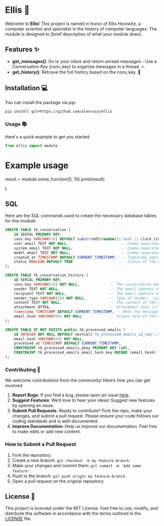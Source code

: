 # Ellis  🧠

Welcome to **Ellis**! This project is named in honor of Ellis Horowitz, a computer scientist and specialist in the history of computer languages. The module is designed to [brief description of what your module does].

## Features ✨

- **get_messages()**: Go to your inbox and return unread messages - Use a Conversation Key (conv_key) to organize messages in a thread. 🔥
- **get_history()**: Retrieve the full history based on the conv_key. 🎉

## Installation 💻

You can install the package via pip:

```bash
pip install git+https://github.com/alexruco/ellis
```


### Usage 📚

Here's a quick example to get you started:

```python
from ellis import module
```
# Example usage
result = module.some_function(5, 10)
print(result)

L

## SQL

Here are the SQL commands used to create the necessary database tables for this module:

```sql
CREATE TABLE tb_conversation (
    id SERIAL PRIMARY KEY,
    conv_key VARCHAR(10) DEFAULT substr(md5(random()::text || clock_timestamp()::text), 1, 10) NOT NULL, -- Auto-generated hash as conversation key
    user_email TEXT NOT NULL,                        -- Comma-separated user email addresses
    system_email TEXT NOT NULL,                      -- Comma-separated system email addresses
    model_email TEXT NOT NULL,                       -- Comma-separated model email addresses
    created_at TIMESTAMP DEFAULT CURRENT_TIMESTAMP,  -- Timestamp when the conversation was created
    status BOOLEAN DEFAULT TRUE                      -- Status of the conversation (active/inactive)
);

CREATE TABLE tb_conversation_history (
    id SERIAL PRIMARY KEY,
    conv_key VARCHAR(10) NOT NULL,              -- The conversation key this entry is associated with
    sender TEXT NOT NULL,                       -- The email address of the sender
    recipient TEXT NOT NULL,                    -- The email address of the recipient(s)
    sender_type VARCHAR(10) NOT NULL,           -- Type of sender: 'user', 'system', 'AI', or 'model'
    content TEXT NOT NULL,                      -- The content of the message
    attachment BYTEA,                           -- Attachment data (if any)
    timestamp TIMESTAMP DEFAULT CURRENT_TIMESTAMP, -- When the message was sent/received
    email_hash VARCHAR(64) NOT NULL             -- Unique hash of the email content
);

CREATE TABLE IF NOT EXISTS public.tb_processed_emails (
    id INTEGER NOT NULL DEFAULT nextval('tb_processed_emails_id_seq'::regclass),
    email_hash VARCHAR(64) NOT NULL,
    processed_at TIMESTAMP DEFAULT CURRENT_TIMESTAMP,
    CONSTRAINT tb_processed_emails_pkey PRIMARY KEY (id),
    CONSTRAINT tb_processed_emails_email_hash_key UNIQUE (email_hash)
);
```

### Contributing 🤝

We welcome contributions from the community! Here’s how you can get involved:

1. **Report Bugs**: If you find a bug, please open an issue [here](https://github.com/alexruco/ellis/issues).
2. **Suggest Features**: We’d love to hear your ideas! Suggest new features by opening an issue.
3. **Submit Pull Requests**: Ready to contribute? Fork the repo, make your changes, and submit a pull request. Please ensure your code follows our coding standards and is well-documented.
4. **Improve Documentation**: Help us improve our documentation. Feel free to make edits or add new content.

### How to Submit a Pull Request

1. Fork the repository.
2. Create a new branch: `git checkout -b my-feature-branch`.
3. Make your changes and commit them: `git commit -m 'Add some feature'`.
4. Push to the branch: `git push origin my-feature-branch`.
5. Open a pull request on the original repository.

## License 📄

This project is licensed under the MIT License. Feel free to use, modify, and distribute this software in accordance with the terms outlined in the [LICENSE](LICENSE) file.

